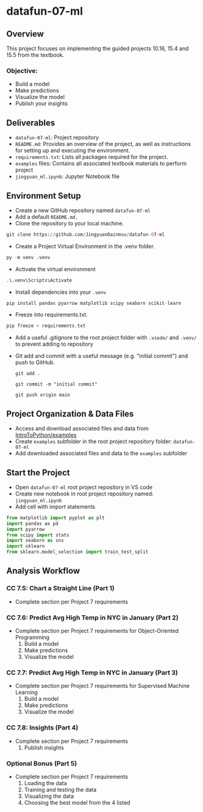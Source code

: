 # datafun-07-ml

## Overview
This project focuses on implementing the guided projects 10.16, 15.4 and 15.5 from the textbook. 

### Objective:
 - Build a model
 - Make predictions
 - Visualize the model
 - Publish your insights

## Deliverables
- `datafun-07-ml`: Project repository
- `README.md`: Provides an overview of the project, as well as instructions for setting up and executing the environment.
- `requirements.txt`: Lists all packages required for the project.
- `examples` files: Contains all associated textbook materials to perform project
- `jingyuan_ml.ipynb`: Jupyter Notebook file

## Environment Setup 

- Create a new GitHub repository named `datafun-07-ml`
- Add a default `README.md.`
- Clone the repository to your local machine.
```python
git clone https://github.com/JingyuanDainmsu/datafun-07-ml
```
- Create a Project Virtual Environment in the .venv folder.
```python
py -m venv .venv
```
- Activate the virtual environment
```python
.\.venv\Scripts\Activate
```
- Install dependencies into your `.venv` 
```python
pip install pandas pyarrow matplotlib scipy seaborn scikit-learn
```
- Freeze into requirements.txt.
```python
pip freeze > requirements.txt
```
- Add a useful .gitignore to the root project folder with `.vsode/` and `.venv/` to prevent adding to repository

- Git add and commit with a useful message (e.g. "initial commit") and push to GitHub.
    
    `git add .`
   
    `git commit -m "initial commit"`
   
    `git push origin main`
   
## Project Organization & Data Files

- Access and download associated files and data from [IntroToPython/examples](https://github.com/pdeitel/IntroToPython/tree/master/examples)
- Create `examples` subfolder in the root project repository folder: `datafun-07-ml`
- Add downloaded associated files and data to the `examples` subfolder

## Start the Project

- Open `datafun-07-ml` root project repository in VS code
- Create new notebook in root project repository named: `jingyuan_ml.ipynb`
- Add cell with import statements
```python
from matplotlib import pyplot as plt
import pandas as pd
import pyarrow
from scipy import stats
import seaborn as sns
import sklearn
from sklearn.model_selection import train_test_split
```

## Analysis Workflow

### CC 7.5:  Chart a Straight Line (Part 1)
- Complete section per Project 7 requirements

### CC 7.6:  Predict Avg High Temp in NYC in January (Part 2)
- Complete section per Project 7 requirements for Object-Oriented Programming
    1. Build a model
    2. Make predictions
    3. Visualize the model

### CC 7.7: Predict Avg High Temp in NYC in January (Part 3)
- Complete section per Project 7 requirements for Supervised Machine Learning
    1. Build a model
    2. Make predictions
    3. Visualize the model

### CC 7.8: Insights (Part 4)
- Complete section per Project 7 requirements
    1. Publish insights

### Optional Bonus (Part 5)
- Complete section per Project 7 requirements
    1. Loading the data
    2. Training and testing the data
    3. Visualizing the data
    4. Choosing the best model from the 4 listed
